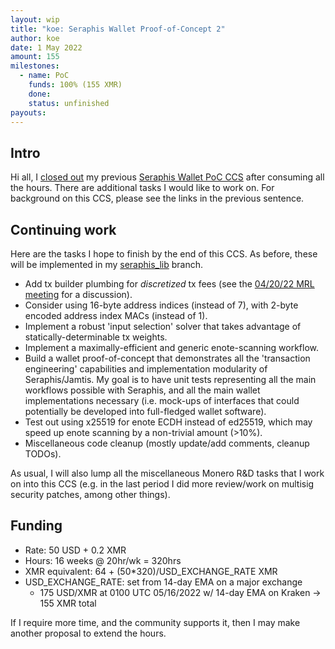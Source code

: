 ```yaml
---
layout: wip
title: "koe: Seraphis Wallet Proof-of-Concept 2"
author: koe
date: 1 May 2022
amount: 155
milestones:
  - name: PoC
    funds: 100% (155 XMR)
    done: 
    status: unfinished
payouts:
---
```


## Intro

Hi all, I [closed out](https://repo.getmonero.org/monero-project/ccs-proposals/-/merge_requests/290#note_16046) my previous [Seraphis Wallet PoC CCS](https://repo.getmonero.org/monero-project/ccs-proposals/-/merge_requests/290) after consuming all the hours. There are additional tasks I would like to work on. For background on this CCS, please see the links in the previous sentence.


## Continuing work

Here are the tasks I hope to finish by the end of this CCS. As before, these will be implemented in my [seraphis_lib](https://github.com/UkoeHB/monero/tree/seraphis_lib) branch.

- Add tx builder plumbing for _discretized_ tx fees (see the [04/20/22 MRL meeting](https://github.com/monero-project/meta/issues/691) for a discussion).
- Consider using 16-byte address indices (instead of 7), with 2-byte encoded address index MACs (instead of 1).
- Implement a robust 'input selection' solver that takes advantage of statically-determinable tx weights.
- Implement a maximally-efficient and generic enote-scanning workflow.
- Build a wallet proof-of-concept that demonstrates all the 'transaction engineering' capabilities and implementation modularity of Seraphis/Jamtis. My goal is to have unit tests representing all the main workflows possible with Seraphis, and all the main wallet implementations necessary (i.e. mock-ups of interfaces that could potentially be developed into full-fledged wallet software).
- Test out using x25519 for enote ECDH instead of ed25519, which may speed up enote scanning by a non-trivial amount (>10%).
- Miscellaneous code cleanup (mostly update/add comments, cleanup TODOs).

As usual, I will also lump all the miscellaneous Monero R&D tasks that I work on into this CCS (e.g. in the last period I did more review/work on multisig security patches, among other things).


## Funding

- Rate: 50 USD + 0.2 XMR
- Hours: 16 weeks @ 20hr/wk = 320hrs
- XMR equivalent: 64 + (50\*320)/USD\_EXCHANGE\_RATE XMR
- USD\_EXCHANGE\_RATE: set from 14-day EMA on a major exchange
  - 175 USD/XMR at 0100 UTC 05/16/2022 w/ 14-day EMA on Kraken -> 155 XMR total

If I require more time, and the community supports it, then I may make another proposal to extend the hours.
